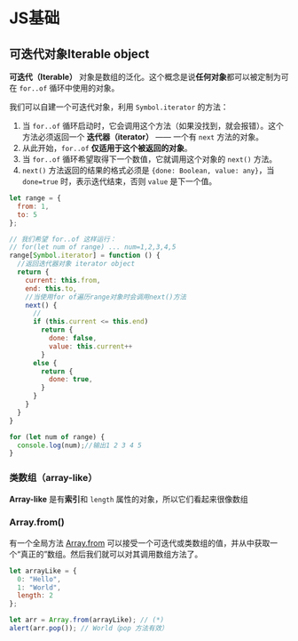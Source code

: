 # JS基础

## 可迭代对象Iterable object

**可迭代（Iterable）** 对象是数组的泛化。这个概念是说**任何对象**都可以被定制为可在 `for..of` 循环中使用的对象。

我们可以自建一个可迭代对象，利用 `Symbol.iterator` 的方法：

1. 当 `for..of` 循环启动时，它会调用这个方法（如果没找到，就会报错）。这个方法必须返回一个 **迭代器（iterator）** —— 一个有 `next` 方法的对象。
2. 从此开始，`for..of` **仅适用于这个被返回的对象**。
3. 当 `for..of` 循环希望取得下一个数值，它就调用这个对象的 `next()` 方法。
4. `next()` 方法返回的结果的格式必须是 `{done: Boolean, value: any}`，当 `done=true` 时，表示迭代结束，否则 `value` 是下一个值。

```js
let range = {
  from: 1,
  to: 5
};

// 我们希望 for..of 这样运行：
// for(let num of range) ... num=1,2,3,4,5
range[Symbol.iterator] = function () {
  //返回迭代器对象 iterator object
  return {
    current: this.from,
    end: this.to,
    //当使用for of遍历range对象时会调用next()方法
    next() {
      //
      if (this.current <= this.end)
        return {
          done: false,
          value: this.current++
        }
      else {
        return {
          done: true,
        }
      }
    }
  }
}

for (let num of range) {
  console.log(num);//输出1 2 3 4 5
}
```

### 类数组（array-like）

**Array-like** 是有**索引**和 `length` 属性的对象，所以它们看起来很像数组

### Array.from()

有一个全局方法 [Array.from](https://developer.mozilla.org/zh/docs/Web/JavaScript/Reference/Global_Objects/Array/from) 可以接受一个可迭代或类数组的值，并从中获取一个“真正的”数组。然后我们就可以对其调用数组方法了。

```js
let arrayLike = {
  0: "Hello",
  1: "World",
  length: 2
};

let arr = Array.from(arrayLike); // (*)
alert(arr.pop()); // World（pop 方法有效）
```

